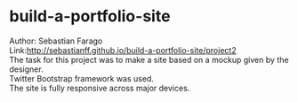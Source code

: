 # build-a-portfolio-site
Author: Sebastian Farago </br>
Link:http://sebastianff.github.io/build-a-portfolio-site/project2</br>
The task for this project was to make a site based on a mockup given by the designer.</br>
Twitter Bootstrap framework was used.</br>
The site is fully responsive across major devices.</br>
